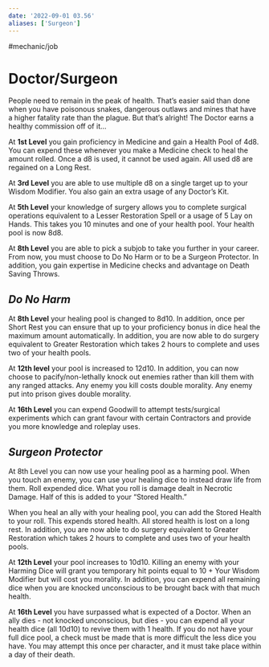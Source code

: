 ```yaml
---
date: '2022-09-01 03.56'
aliases: ['Surgeon']
---
```

#mechanic/job 
# Doctor/Surgeon

People need to remain in the peak of health. That’s easier said than done when you have poisonous snakes, dangerous outlaws and mines that have a higher fatality rate than the plague. But that’s alright! The Doctor earns a healthy commission off of it…

At **1st Level** you gain proficiency in Medicine and gain a Health Pool of 4d8. You can expend these whenever you make a Medicine check to heal the amount rolled. Once a d8 is used, it cannot be used again. All used d8 are regained on a Long Rest.

At **3rd Level** you are able to use multiple d8 on a single target up to your Wisdom Modifier. You also gain an extra usage of any Doctor’s Kit.

At **5th Level** your knowledge of surgery allows you to complete surgical operations equivalent to a Lesser Restoration Spell or a usage of 5 Lay on Hands. This takes you 10 minutes and one of your health pool. Your health pool is now 8d8.

At **8th Level** you are able to pick a subjob to take you further in your career. From now, you must choose to Do No Harm or to be a Surgeon Protector. In addition, you gain expertise in Medicine checks and advantage on Death Saving Throws.

## _Do No Harm_
At **8th Level** your healing pool is changed to 8d10. In addition, once per Short Rest you can ensure that up to your proficiency bonus in dice heal the maximum amount automatically. In addition, you are now able to do surgery equivalent to Greater Restoration which takes 2 hours to complete and uses two of your health pools.

At **12th level** your pool is increased to 12d10. In addition, you can now choose to pacify/non-lethally knock out enemies rather than kill them with any ranged attacks. Any enemy you kill costs double morality. Any enemy put into prison gives double morality.

At **16th Level** you can expend Goodwill to attempt tests/surgical experiments which can grant favour with certain Contractors and provide you more knowledge and roleplay uses.

## _Surgeon Protector_
At 8th Level you can now use your healing pool as a harming pool. When you touch an enemy, you can use your healing dice to instead draw life from them. Roll expended dice. What you roll is damage dealt in Necrotic Damage. Half of this is added to your “Stored Health.”

When you heal an ally with your healing pool, you can add the Stored Health to your roll. This expends stored health. All stored health is lost on a long rest. In addition, you are now able to do surgery equivalent to Greater Restoration which takes 2 hours to complete and uses two of your health pools.

At **12th Level** your pool increases to 10d10. Killing an enemy with your Harming Dice will grant you temporary hit points equal to 10 + Your Wisdom Modifier but will cost you morality. In addition, you can expend all remaining dice when you are knocked unconscious to be brought back with that much health.

At **16th Level** you have surpassed what is expected of a Doctor. When an ally dies - not knocked unconscious, but dies - you can expend all your health dice (all 10d10) to revive them with 1 health. If you do not have your full dice pool, a check must be made that is more difficult the less dice you have. You may attempt this once per character, and it must take place within a day of their death.

